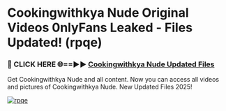 # Cookingwithkya Nude Original Videos 0nlyFans Leaked - Files Updated! (rpqe)

<h3>🔴 CLICK HERE 🌐==►► <a href="https://tinyurl.com/4mcuefdz" rel="nofollow">Cookingwithkya Nude Updated Files</a></h3>

Get Cookingwithkya Nude and all content. Now you can access all videos and pictures of Cookingwithkya Nude. New Updated Files 2025!

[![rpqe](https://i.imgur.com/StAQSOY.gif)](https://tinyurl.com/4mcuefdz)
